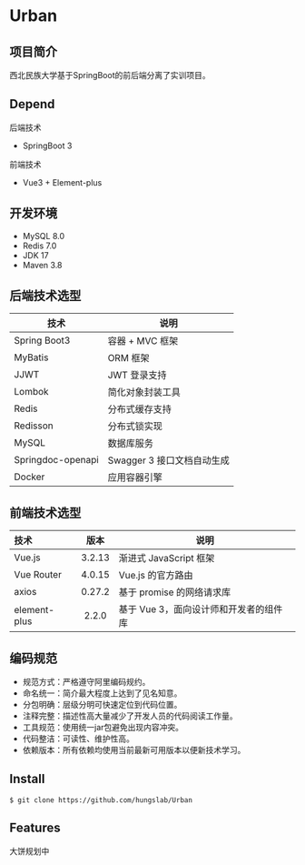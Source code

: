 # Urban

## 项目简介

西北民族大学基于SpringBoot的前后端分离了实训项目。

## Depend

后端技术

* SpringBoot 3

前端技术

* Vue3 + Element-plus

## 开发环境

- MySQL 8.0
- Redis 7.0
- JDK 17
- Maven 3.8

## 后端技术选型

| 技术                | 说明                  |
|-------------------|---------------------|
| Spring Boot3      | 容器 + MVC 框架         |
| MyBatis           | ORM 框架              |
| JJWT              | JWT 登录支持            |
| Lombok            | 简化对象封装工具            |
| Redis             | 分布式缓存支持             |
| Redisson          | 分布式锁实现              |
| MySQL             | 数据库服务               |
| Springdoc-openapi | Swagger 3 接口文档自动生成  |
| Docker            | 应用容器引擎              |

## 前端技术选型

| 技术               |  版本   | 说明                       |
| :----------------- | :-----: | -------------------------- |
| Vue.js        |  3.2.13  | 渐进式 JavaScript 框架 |
| Vue Router            |  4.0.15  | Vue.js 的官方路由                    |
| axios       |  0.27.2  | 基于 promise 的网络请求库               |
| element-plus               | 2.2.0  | 基于 Vue 3，面向设计师和开发者的组件库   |

## 编码规范

- 规范方式：严格遵守阿里编码规约。
- 命名统一：简介最大程度上达到了见名知意。
- 分包明确：层级分明可快速定位到代码位置。
- 注释完整：描述性高大量减少了开发人员的代码阅读工作量。
- 工具规范：使用统一jar包避免出现内容冲突。
- 代码整洁：可读性、维护性高。
- 依赖版本：所有依赖均使用当前最新可用版本以便新技术学习。

## Install

```console
$ git clone https://github.com/hungslab/Urban
```
## Features

大饼规划中

